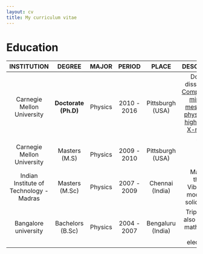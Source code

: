 ```yaml
---
layout: cv
title: My curriculum vitae
---
```


# Education

| **INSTITUTION** | **DEGREE** | **MAJOR** | **PERIOD** | **PLACE** | **DESCRIPTION** |
|:---------------:|:----------:|:---------:|:----------:|:---------:|:---------------:|
| Carnegie Mellon University | **Doctorate (Ph.D)** | Physics | 2010 - 2016 | Pittsburgh (USA) | Doctoral dissertation: [Computational mining of meso-scale physics from high-energy X-ray data sets](https://www.andrew.cmu.edu/user/suter/SMaddali_Thesis_2016_web.pdf) |
| Carnegie Mellon University | Masters (M.S) | Physics | 2009 - 2010 | Pittsburgh (USA) | |
| Indian Institute of Technology - Madras | Masters (M.Sc) | Physics | 2007 - 2009 | Chennai (India) | Masters' thesis: Vibrational modes of a solid sphere |
| Bangalore university | Bachelors (B.Sc) | Physics | 2004 - 2007 | Bengaluru (India) | Triple major also included mathematics and electronics |
